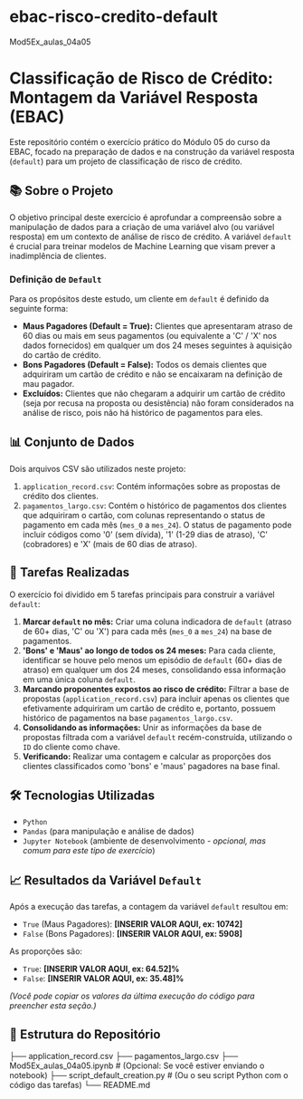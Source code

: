 # ebac-risco-credito-default
Mod5Ex_aulas_04a05

# Classificação de Risco de Crédito: Montagem da Variável Resposta (EBAC)

Este repositório contém o exercício prático do Módulo 05 do curso da EBAC, focado na preparação de dados e na construção da variável resposta (`default`) para um projeto de classificação de risco de crédito.

## 📚 Sobre o Projeto

O objetivo principal deste exercício é aprofundar a compreensão sobre a manipulação de dados para a criação de uma variável alvo (ou variável resposta) em um contexto de análise de risco de crédito. A variável `default` é crucial para treinar modelos de Machine Learning que visam prever a inadimplência de clientes.

### Definição de `Default`

Para os propósitos deste estudo, um cliente em `default` é definido da seguinte forma:

* **Maus Pagadores (Default = True):** Clientes que apresentaram atraso de 60 dias ou mais em seus pagamentos (ou equivalente a 'C' / 'X' nos dados fornecidos) em qualquer um dos 24 meses seguintes à aquisição do cartão de crédito.
* **Bons Pagadores (Default = False):** Todos os demais clientes que adquiriram um cartão de crédito e não se encaixaram na definição de mau pagador.
* **Excluídos:** Clientes que não chegaram a adquirir um cartão de crédito (seja por recusa na proposta ou desistência) não foram considerados na análise de risco, pois não há histórico de pagamentos para eles.

## 📊 Conjunto de Dados

Dois arquivos CSV são utilizados neste projeto:

1.  `application_record.csv`: Contém informações sobre as propostas de crédito dos clientes.
2.  `pagamentos_largo.csv`: Contém o histórico de pagamentos dos clientes que adquiriram o cartão, com colunas representando o status de pagamento em cada mês (`mes_0` a `mes_24`). O status de pagamento pode incluir códigos como '0' (sem dívida), '1' (1-29 dias de atraso), 'C' (cobradores) e 'X' (mais de 60 dias de atraso).

## 🚀 Tarefas Realizadas

O exercício foi dividido em 5 tarefas principais para construir a variável `default`:

1.  **Marcar `default` no mês:** Criar uma coluna indicadora de `default` (atraso de 60+ dias, 'C' ou 'X') para cada mês (`mes_0` a `mes_24`) na base de pagamentos.
2.  **'Bons' e 'Maus' ao longo de todos os 24 meses:** Para cada cliente, identificar se houve pelo menos um episódio de `default` (60+ dias de atraso) em qualquer um dos 24 meses, consolidando essa informação em uma única coluna `default`.
3.  **Marcando proponentes expostos ao risco de crédito:** Filtrar a base de propostas (`application_record.csv`) para incluir apenas os clientes que efetivamente adquiriram um cartão de crédito e, portanto, possuem histórico de pagamentos na base `pagamentos_largo.csv`.
4.  **Consolidando as informações:** Unir as informações da base de propostas filtrada com a variável `default` recém-construída, utilizando o `ID` do cliente como chave.
5.  **Verificando:** Realizar uma contagem e calcular as proporções dos clientes classificados como 'bons' e 'maus' pagadores na base final.

## 🛠️ Tecnologias Utilizadas

* `Python`
* `Pandas` (para manipulação e análise de dados)
* `Jupyter Notebook` (ambiente de desenvolvimento - *opcional, mas comum para este tipo de exercício*)

## 📈 Resultados da Variável `Default`

Após a execução das tarefas, a contagem da variável `default` resultou em:

* `True` (Maus Pagadores): **[INSERIR VALOR AQUI, ex: 10742]**
* `False` (Bons Pagadores): **[INSERIR VALOR AQUI, ex: 5908]**

As proporções são:

* `True`: **[INSERIR VALOR AQUI, ex: 64.52]%**
* `False`: **[INSERIR VALOR AQUI, ex: 35.48]%**

*(Você pode copiar os valores da última execução do código para preencher esta seção.)*

## 📁 Estrutura do Repositório

├── application_record.csv
├── pagamentos_largo.csv
├── Mod5Ex_aulas_04a05.ipynb  # (Opcional: Se você estiver enviando o notebook)
├── script_default_creation.py # (Ou o seu script Python com o código das tarefas)
└── README.md


